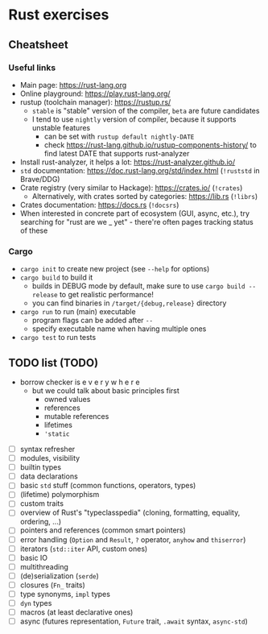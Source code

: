 # Rust exercises

## Cheatsheet

### Useful links

- Main page: https://rust-lang.org
- Online playground: https://play.rust-lang.org/
- rustup (toolchain manager): https://rustup.rs/
  - `stable` is "stable" version of the compiler, `beta` are future candidates
  - I tend to use `nightly` version of compiler, because it supports unstable features
    - can be set with `rustup default nightly-DATE`
    - check https://rust-lang.github.io/rustup-components-history/ to find latest DATE
      that supports rust-analyzer
- Install rust-analyzer, it helps a lot: https://rust-analyzer.github.io/
- `std` documentation: https://doc.rust-lang.org/std/index.html (`!ruststd` in Brave/DDG)
- Crate registry (very similar to Hackage): https://crates.io/ (`!crates`)
  - Alternatively, with crates sorted by categories: https://lib.rs (`!librs`)
- Crates documentation: https://docs.rs (`!docsrs`)
- When interested in concrete part of ecosystem (GUI, async, etc.), try searching for
  "rust are we _ yet" - there're often pages tracking status of these

### Cargo

- `cargo init` to create new project (see `--help` for options)
- `cargo build` to build it
  - builds in DEBUG mode by default, make sure to use `cargo build --release` to get
    realistic performance!
  - you can find binaries in `/target/{debug,release}` directory
- `cargo run` to run (main) executable
  - program flags can be added after `--`
  - specify executable name when having multiple ones
- `cargo test` to run tests

## TODO list (TODO)

- borrow checker is e v e r y w h e r e
  - but we could talk about basic principles first
    - owned values
    - references
    - mutable references
    - lifetimes
    - `'static`
- [ ] syntax refresher
- [ ] modules, visibility
- [ ] builtin types
- [ ] data declarations
- [ ] basic `std` stuff (common functions, operators, types)
- [ ] (lifetime) polymorphism
- [ ] custom traits
- [ ] overview of Rust's "typeclasspedia" (cloning, formatting, equality, ordering, ...)
- [ ] pointers and references (common smart pointers)
- [ ] error handling (`Option` and `Result`, `?` operator, `anyhow` and `thiserror`)
- [ ] iterators (`std::iter` API, custom ones)
- [ ] basic IO
- [ ] multithreading
- [ ] (de)serialization (`serde`)
- [ ] closures (`Fn_` traits)
- [ ] type synonyms, `impl` types
- [ ] `dyn` types
- [ ] macros (at least declarative ones)
- [ ] async (futures representation, `Future` trait, `.await` syntax, `async-std`)